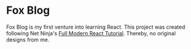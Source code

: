 # Fox Blog

Fox Blog is my first venture into learning React. This project was created following Net Ninja's [Full Modern React Tutorial](https://www.youtube.com/playlist?list=PL4cUxeGkcC9gZD-Tvwfod2gaISzfRiP9d). Thereby, no original designs from me.
